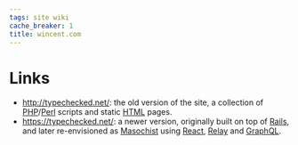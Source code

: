 ```yaml
---
tags: site wiki
cache_breaker: 1
title: wincent.com
---
```


# Links

-   <http://typechecked.net/>: the old version of the site, a collection of [PHP](/wiki/PHP)/[Perl](/wiki/Perl) scripts and static [HTML](/wiki/HTML) pages.
-   <https://typechecked.net/>: a newer version, originally built on top of [Rails](/wiki/Rails), and later re-envisioned as [Masochist](/wiki/Masochist) using [React](/wiki/React), [Relay](/wiki/Relay) and [GraphQL](/wiki/GraphQL).
